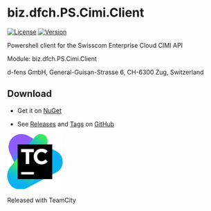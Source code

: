 # biz.dfch.PS.Cimi.Client
[![License](https://img.shields.io/badge/license-Apache%20License%202.0-blue.svg)](https://github.com/dfensgmbh/biz.dfch.PS.Cimi.Client/blob/master/LICENSE)
[![Version](https://img.shields.io/nuget/v/biz.dfch.PS.Cimi.Client.svg)](https://www.nuget.org/packages/biz.dfch.PS.Cimi.Client/)

Powershell client for the Swisscom Enterprise Cloud CIMI API

Module: biz.dfch.PS.Cimi.Client

d-fens GmbH, General-Guisan-Strasse 6, CH-6300 Zug, Switzerland

## Download

* Get it on [NuGet](https://www.nuget.org/packages/biz.dfch.PS.Cimi.Client/)

* See [Releases](https://github.com/dfensgmbh/biz.dfch.PS.Cimi.Client/releases) and [Tags](https://github.com/dfensgmbh/biz.dfch.PS.Cimi.Client/tags) on [GitHub](https://github.com/dfensgmbh/biz.dfch.PS.Cimi.Client)

[![TeamCity Logo](https://github.com/dfensgmbh/biz.dfch.PS.Cimi.Client/blob/develop/TeamCity.png)](https://www.jetbrains.com/teamcity/)

Released with TeamCity
